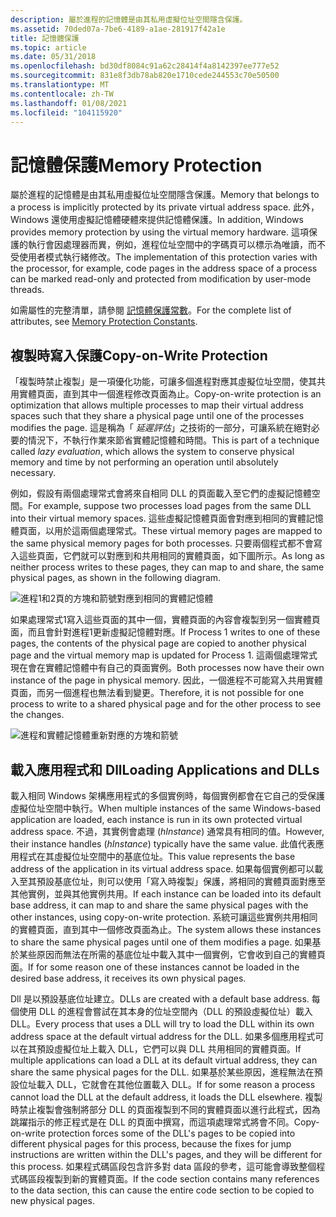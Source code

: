```yaml
---
description: 屬於進程的記憶體是由其私用虛擬位址空間隱含保護。
ms.assetid: 70ded07a-7be6-4189-a1ae-281917f42a1e
title: 記憶體保護
ms.topic: article
ms.date: 05/31/2018
ms.openlocfilehash: bd30df8084c91a62c28414f4a8142397ee777e52
ms.sourcegitcommit: 831e8f3db78ab820e1710cede244553c70e50500
ms.translationtype: MT
ms.contentlocale: zh-TW
ms.lasthandoff: 01/08/2021
ms.locfileid: "104115920"
---
```

# <a name="memory-protection"></a><span data-ttu-id="58883-103">記憶體保護</span><span class="sxs-lookup"><span data-stu-id="58883-103">Memory Protection</span></span>

<span data-ttu-id="58883-104">屬於進程的記憶體是由其私用虛擬位址空間隱含保護。</span><span class="sxs-lookup"><span data-stu-id="58883-104">Memory that belongs to a process is implicitly protected by its private virtual address space.</span></span> <span data-ttu-id="58883-105">此外，Windows 還使用虛擬記憶體硬體來提供記憶體保護。</span><span class="sxs-lookup"><span data-stu-id="58883-105">In addition, Windows provides memory protection by using the virtual memory hardware.</span></span> <span data-ttu-id="58883-106">這項保護的執行會因處理器而異，例如，進程位址空間中的字碼頁可以標示為唯讀，而不受使用者模式執行緒修改。</span><span class="sxs-lookup"><span data-stu-id="58883-106">The implementation of this protection varies with the processor, for example, code pages in the address space of a process can be marked read-only and protected from modification by user-mode threads.</span></span>

<span data-ttu-id="58883-107">如需屬性的完整清單，請參閱 [記憶體保護常數](memory-protection-constants.md)。</span><span class="sxs-lookup"><span data-stu-id="58883-107">For the complete list of attributes, see [Memory Protection Constants](memory-protection-constants.md).</span></span>

## <a name="copy-on-write-protection"></a><span data-ttu-id="58883-108">複製時寫入保護</span><span class="sxs-lookup"><span data-stu-id="58883-108">Copy-on-Write Protection</span></span>

<span data-ttu-id="58883-109">「複製時禁止複製」是一項優化功能，可讓多個進程對應其虛擬位址空間，使其共用實體頁面，直到其中一個進程修改頁面為止。</span><span class="sxs-lookup"><span data-stu-id="58883-109">Copy-on-write protection is an optimization that allows multiple processes to map their virtual address spaces such that they share a physical page until one of the processes modifies the page.</span></span> <span data-ttu-id="58883-110">這是稱為「 *延遲評估*」之技術的一部分，可讓系統在絕對必要的情況下，不執行作業來節省實體記憶體和時間。</span><span class="sxs-lookup"><span data-stu-id="58883-110">This is part of a technique called *lazy evaluation*, which allows the system to conserve physical memory and time by not performing an operation until absolutely necessary.</span></span>

<span data-ttu-id="58883-111">例如，假設有兩個處理常式會將來自相同 DLL 的頁面載入至它們的虛擬記憶體空間。</span><span class="sxs-lookup"><span data-stu-id="58883-111">For example, suppose two processes load pages from the same DLL into their virtual memory spaces.</span></span> <span data-ttu-id="58883-112">這些虛擬記憶體頁面會對應到相同的實體記憶體頁面，以用於這兩個處理常式。</span><span class="sxs-lookup"><span data-stu-id="58883-112">These virtual memory pages are mapped to the same physical memory pages for both processes.</span></span> <span data-ttu-id="58883-113">只要兩個程式都不會寫入這些頁面，它們就可以對應到和共用相同的實體頁面，如下圖所示。</span><span class="sxs-lookup"><span data-stu-id="58883-113">As long as neither process writes to these pages, they can map to and share, the same physical pages, as shown in the following diagram.</span></span>

![進程1和2頁的方塊和箭號對應到相同的實體記憶體](images/mem1.png)

<span data-ttu-id="58883-115">如果處理常式1寫入這些頁面的其中一個，實體頁面的內容會複製到另一個實體頁面，而且會針對進程1更新虛擬記憶體對應。</span><span class="sxs-lookup"><span data-stu-id="58883-115">If Process 1 writes to one of these pages, the contents of the physical page are copied to another physical page and the virtual memory map is updated for Process 1.</span></span> <span data-ttu-id="58883-116">這兩個處理常式現在會在實體記憶體中有自己的頁面實例。</span><span class="sxs-lookup"><span data-stu-id="58883-116">Both processes now have their own instance of the page in physical memory.</span></span> <span data-ttu-id="58883-117">因此，一個進程不可能寫入共用實體頁面，而另一個進程也無法看到變更。</span><span class="sxs-lookup"><span data-stu-id="58883-117">Therefore, it is not possible for one process to write to a shared physical page and for the other process to see the changes.</span></span>

![進程和實體記憶體重新對應的方塊和箭號](images/mem2.png)

## <a name="loading-applications-and-dlls"></a><span data-ttu-id="58883-119">載入應用程式和 Dll</span><span class="sxs-lookup"><span data-stu-id="58883-119">Loading Applications and DLLs</span></span>

<span data-ttu-id="58883-120">載入相同 Windows 架構應用程式的多個實例時，每個實例都會在它自己的受保護虛擬位址空間中執行。</span><span class="sxs-lookup"><span data-stu-id="58883-120">When multiple instances of the same Windows-based application are loaded, each instance is run in its own protected virtual address space.</span></span> <span data-ttu-id="58883-121">不過，其實例會處理 (*hInstance*) 通常具有相同的值。</span><span class="sxs-lookup"><span data-stu-id="58883-121">However, their instance handles (*hInstance*) typically have the same value.</span></span> <span data-ttu-id="58883-122">此值代表應用程式在其虛擬位址空間中的基底位址。</span><span class="sxs-lookup"><span data-stu-id="58883-122">This value represents the base address of the application in its virtual address space.</span></span> <span data-ttu-id="58883-123">如果每個實例都可以載入至其預設基底位址，則可以使用「寫入時複製」保護，將相同的實體頁面對應至其他實例，並與其他實例共用。</span><span class="sxs-lookup"><span data-stu-id="58883-123">If each instance can be loaded into its default base address, it can map to and share the same physical pages with the other instances, using copy-on-write protection.</span></span> <span data-ttu-id="58883-124">系統可讓這些實例共用相同的實體頁面，直到其中一個修改頁面為止。</span><span class="sxs-lookup"><span data-stu-id="58883-124">The system allows these instances to share the same physical pages until one of them modifies a page.</span></span> <span data-ttu-id="58883-125">如果基於某些原因而無法在所需的基底位址中載入其中一個實例，它會收到自己的實體頁面。</span><span class="sxs-lookup"><span data-stu-id="58883-125">If for some reason one of these instances cannot be loaded in the desired base address, it receives its own physical pages.</span></span>

<span data-ttu-id="58883-126">Dll 是以預設基底位址建立。</span><span class="sxs-lookup"><span data-stu-id="58883-126">DLLs are created with a default base address.</span></span> <span data-ttu-id="58883-127">每個使用 DLL 的進程會嘗試在其本身的位址空間內（DLL 的預設虛擬位址）載入 DLL。</span><span class="sxs-lookup"><span data-stu-id="58883-127">Every process that uses a DLL will try to load the DLL within its own address space at the default virtual address for the DLL.</span></span> <span data-ttu-id="58883-128">如果多個應用程式可以在其預設虛擬位址上載入 DLL，它們可以與 DLL 共用相同的實體頁面。</span><span class="sxs-lookup"><span data-stu-id="58883-128">If multiple applications can load a DLL at its default virtual address, they can share the same physical pages for the DLL.</span></span> <span data-ttu-id="58883-129">如果基於某些原因，進程無法在預設位址載入 DLL，它就會在其他位置載入 DLL。</span><span class="sxs-lookup"><span data-stu-id="58883-129">If for some reason a process cannot load the DLL at the default address, it loads the DLL elsewhere.</span></span> <span data-ttu-id="58883-130">複製時禁止複製會強制將部分 DLL 的頁面複製到不同的實體頁面以進行此程式，因為跳躍指示的修正程式是在 DLL 的頁面中撰寫，而這項處理常式將會不同。</span><span class="sxs-lookup"><span data-stu-id="58883-130">Copy-on-write protection forces some of the DLL's pages to be copied into different physical pages for this process, because the fixes for jump instructions are written within the DLL's pages, and they will be different for this process.</span></span> <span data-ttu-id="58883-131">如果程式碼區段包含許多對 data 區段的參考，這可能會導致整個程式碼區段複製到新的實體頁面。</span><span class="sxs-lookup"><span data-stu-id="58883-131">If the code section contains many references to the data section, this can cause the entire code section to be copied to new physical pages.</span></span>

 

 



